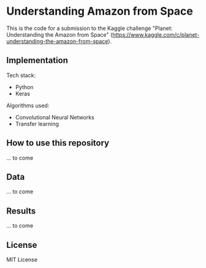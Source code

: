 # Understanding Amazon from Space

This is the code for a submission to the Kaggle challenge "Planet: Understanding the Amazon from Space" (https://www.kaggle.com/c/planet-understanding-the-amazon-from-space).

## Implementation

Tech stack:
* Python
* Keras

Algorithms used:
* Convolutional Neural Networks
* Transfer learning

## How to use this repository

... to come

## Data

... to come

## Results

... to come

## License

MIT License
